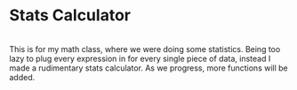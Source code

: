 # Stats Calculator
<br>
This is for my math class, where we were doing some statistics. Being too lazy to plug every expression in for every single piece of data, instead I made a rudimentary stats calculator. As we progress, more functions will be added.

